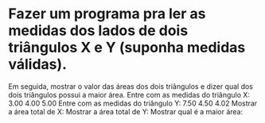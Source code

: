 # Fazer um programa pra ler as medidas dos lados de dois triângulos X e Y (suponha medidas válidas).
Em seguida, mostrar o valor das áreas dos dois triângulos e dizer qual dos dois triângulos possui a maior área.
Entre com as medidas do triângulo X:  
3.00
4.00
5.00
Entre com as medidas do triângulo Y:
7.50
4.50
4.02
Mostrar a área total de X:
Mostrar a área total de Y:
Mostrar qual é a maior área:
